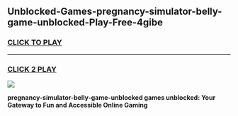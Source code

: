 
## Unblocked-Games-pregnancy-simulator-belly-game-unblocked-Play-Free-4gibe
<h3>
<a href="https://premium76.site?title=pregnancy-simulator-belly-game-unblocked&ref=21A">CLICK TO PLAY</a></h3>
<hr>

<h3>
<a href="https://premium76.site?title=pregnancy-simulator-belly-game-unblocked&ref=21A">CLICK 2 PLAY</a>
  
</h3>

<a href="https://premium76.site?title=pregnancy-simulator-belly-game-unblocked&ref=21A"><img src="https://clearcache.store/games.png"></a>


**pregnancy-simulator-belly-game-unblocked games unblocked: Your Gateway to Fun and Accessible Online Gaming**
